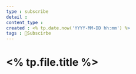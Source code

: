 ```yaml
---
type : subscribe
detail : 
content_type :
created : <% tp.date.now('YYYY-MM-DD hh:mm') %>
tags : 📒Subscirbe
---
```



# <% tp.file.title %>
